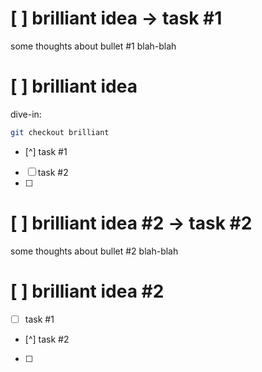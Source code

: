 # [ ] brilliant idea -> task #1
some thoughts about bullet #1
blah-blah

# [ ] brilliant idea
dive-in:
```sh
git checkout brilliant
```
- [^] task #1
- [ ] task #2
- [ ] 

# [ ] brilliant idea #2 -> task #2
some thoughts about bullet #2
blah-blah

# [ ] brilliant idea #2
- [ ] task #1
- [^] task #2
- [ ] 
